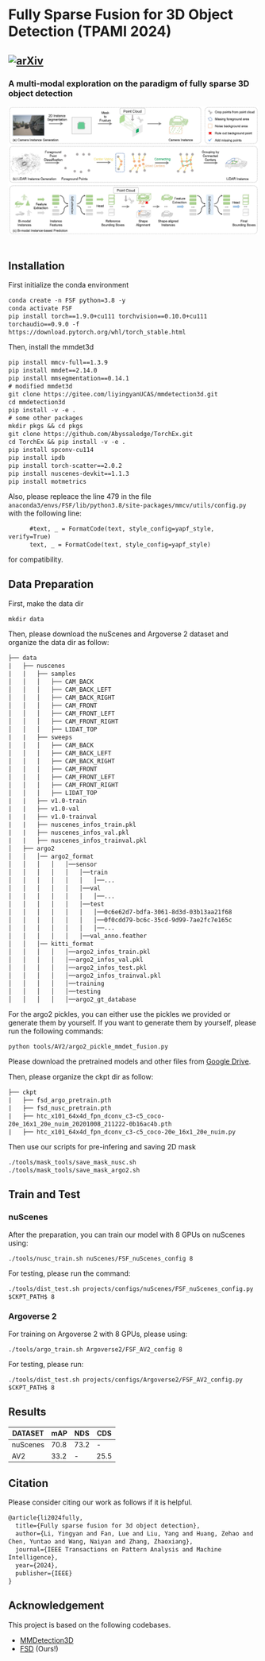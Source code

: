 # Fully Sparse Fusion for 3D Object Detection (TPAMI 2024)
## [![arXiv](https://img.shields.io/badge/arXiv-Paper-<COLOR>.svg)](https://arxiv.org/abs/2304.12310)

### A multi-modal exploration on the paradigm of fully sparse 3D object detection

<div align="center">
  <img src="figs/pipeline.jpg" width="800"/>
</div><br/>

## Installation
First initialize the conda environment
```shell
conda create -n FSF python=3.8 -y
conda activate FSF
pip install torch==1.9.0+cu111 torchvision==0.10.0+cu111 torchaudio==0.9.0 -f https://download.pytorch.org/whl/torch_stable.html
```

Then, install the mmdet3d
```shell
pip install mmcv-full==1.3.9
pip install mmdet==2.14.0
pip install mmsegmentation==0.14.1
# modified mmdet3d
git clone https://gitee.com/liyingyanUCAS/mmdetection3d.git
cd mmdetection3d
pip install -v -e .
# some other packages
mkdir pkgs && cd pkgs
git clone https://github.com/Abyssaledge/TorchEx.git
cd TorchEx && pip install -v -e .
pip install spconv-cu114
pip install ipdb
pip install torch-scatter==2.0.2
pip install nuscenes-devkit==1.1.3
pip install motmetrics 
```

Also, please repleace the line 479 in the file `anaconda3/envs/FSF/lib/python3.8/site-packages/mmcv/utils/config.py` with the following line:
```shell
      #text, _ = FormatCode(text, style_config=yapf_style, verify=True)
      text, _ = FormatCode(text, style_config=yapf_style)
```
for compatibility.

## Data Preparation
First, make the data dir
```shell
mkdir data
```
Then, please download the nuScenes and Argoverse 2 dataset and organize the data dir as follow:
```
├── data
|   ├── nuscenes
|   |   ├── samples
│   │   │   ├── CAM_BACK
│   │   │   ├── CAM_BACK_LEFT
│   │   │   ├── CAM_BACK_RIGHT
│   │   │   ├── CAM_FRONT
│   │   │   ├── CAM_FRONT_LEFT
│   │   │   ├── CAM_FRONT_RIGHT
│   │   │   ├── LIDAT_TOP
|   |   ├── sweeps
│   │   │   ├── CAM_BACK
│   │   │   ├── CAM_BACK_LEFT
│   │   │   ├── CAM_BACK_RIGHT
│   │   │   ├── CAM_FRONT
│   │   │   ├── CAM_FRONT_LEFT
│   │   │   ├── CAM_FRONT_RIGHT
│   │   │   ├── LIDAT_TOP
|   |   ├── v1.0-train
|   |   ├── v1.0-val
|   |   ├── v1.0-trainval
|   |   ├── nuscenes_infos_train.pkl
|   |   ├── nuscenes_infos_val.pkl
|   |   ├── nuscenes_infos_trainval.pkl
│   ├── argo2
│   │   │── argo2_format
│   │   │   │   │──sensor
│   │   │   │   │   │──train
│   │   │   │   │   │   │──...
│   │   │   │   │   │──val
│   │   │   │   │   │   │──...
│   │   │   │   │   │──test
│   │   │   │   │   │   │──0c6e62d7-bdfa-3061-8d3d-03b13aa21f68
│   │   │   │   │   │   │──0f0cdd79-bc6c-35cd-9d99-7ae2fc7e165c
│   │   │   │   │   │   │──...
│   │   │   │   │   │──val_anno.feather
│   │   │── kitti_format
│   │   │   │   │──argo2_infos_train.pkl
│   │   │   │   │──argo2_infos_val.pkl
│   │   │   │   │──argo2_infos_test.pkl
│   │   │   │   │──argo2_infos_trainval.pkl
│   │   │   │   │──training
│   │   │   │   │──testing
│   │   │   │   │──argo2_gt_database
```

For the argo2 pickles, you can either use the pickles we provided or generate them by yourself. If you want to generate them by yourself, please run the following commands:
```shell
python tools/AV2/argo2_pickle_mmdet_fusion.py
```

Please download the pretrained models and other files from [Google Drive](https://drive.google.com/drive/folders/1pylLxV6SEw2yf-ZZroKtCPAOKLg6nrUY?usp=drive_link).


Then, please organize the ckpt dir as follow:
```
├── ckpt
|   ├── fsd_argo_pretrain.pth
|   ├── fsd_nusc_pretrain.pth
|   ├── htc_x101_64x4d_fpn_dconv_c3-c5_coco-20e_16x1_20e_nuim_20201008_211222-0b16ac4b.pth
|   ├── htc_x101_64x4d_fpn_dconv_c3-c5_coco-20e_16x1_20e_nuim.py
```

Then use our scripts for pre-infering and saving 2D mask
```shell
./tools/mask_tools/save_mask_nusc.sh
./tools/mask_tools/save_mask_argo2.sh
```

## Train and Test
### nuScenes
After the preparation, you can train our model with 8 GPUs on nuScenes using:
```shell
./tools/nusc_train.sh nuScenes/FSF_nuScenes_config 8
```
For testing, please run the command:
```shell
./tools/dist_test.sh projects/configs/nuScenes/FSF_nuScenes_config.py $CKPT_PATH$ 8
```

### Argoverse 2
For training on Argoverse 2 with 8 GPUs, please using:
```shell
./tools/argo_train.sh Argoverse2/FSF_AV2_config 8
```
For testing, please run:
```shell
./tools/dist_test.sh projects/configs/Argoverse2/FSF_AV2_config.py $CKPT_PATH$ 8
```

## Results
| DATASET  | mAP  | NDS  | CDS |
|----------|------|------|-----|
| nuScenes | 70.8 | 73.2 |  -  |
| AV2      | 33.2 |  -   | 25.5|


## Citation
Please consider citing our work as follows if it is helpful.
```
@article{li2024fully,
  title={Fully sparse fusion for 3d object detection},
  author={Li, Yingyan and Fan, Lue and Liu, Yang and Huang, Zehao and Chen, Yuntao and Wang, Naiyan and Zhang, Zhaoxiang},
  journal={IEEE Transactions on Pattern Analysis and Machine Intelligence},
  year={2024},
  publisher={IEEE}
}
```

## Acknowledgement
This project is based on the following codebases. 

* [MMDetection3D](https://github.com/open-mmlab/mmdetection3d)
* [FSD](https://github.com/tusen-ai/SST) (Ours!)
